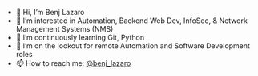 - 👋 Hi, I’m Benj Lazaro
- 👀 I’m interested in Automation, Backend Web Dev, InfoSec, & Network Management Systems (NMS)
- 🌱 I’m continuously learning Git, Python
- 💞️ I’m on the lookout for remote Automation and Software Development roles
- 📫 How to reach me: <a href="https://twitter.com/benj_lazaro">@benj_lazaro</a>

<!---
benj-lazaro/benj-lazaro is a ✨ special ✨ repository because its `README.md` (this file) appears on your GitHub profile.
You can click the Preview link to take a look at your changes.
--->
